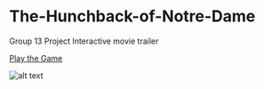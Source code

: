 # The-Hunchback-of-Notre-Dame
Group 13 Project Interactive movie trailer

[Play the Game](https://kea.marijnpool.com/game/index.html)

![alt text](https://raw.githubusercontent.com/marijnpool/The-Hunchback-of-Notre-Dame/to/animated-poster.gif)




